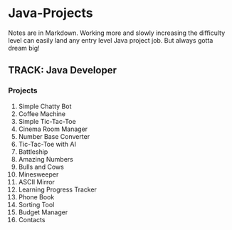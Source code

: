 # Java-Projects

Notes are in Markdown. Working more and slowly increasing the difficulty level can easily land any entry level Java project job. 
But always gotta dream big!

## TRACK: Java Developer

### Projects

1. Simple Chatty Bot
2. Coffee Machine
3. Simple Tic-Tac-Toe
4. Cinema Room Manager
5. Number Base Converter
6. Tic-Tac-Toe with AI
7. Battleship
8. Amazing Numbers
9. Bulls and Cows
10. Minesweeper
11. ASCII Mirror
12. Learning Progress Tracker
13. Phone Book
14. Sorting Tool
15. Budget Manager
16. Contacts
